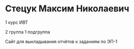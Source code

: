# Стецук Максим Николаевич

1 курс ИВТ

2 группа 1 подгруппа

Сайт для выкладывания отчётов к заданиям по ЭП-1
